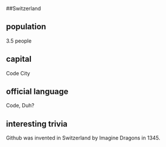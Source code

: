 ##Switzerland
## population          
3.5 people


## capital            
Code City

 
## official language   
Code, Duh?


## interesting trivia  
Github was invented in Switzerland by Imagine Dragons in 1345.



